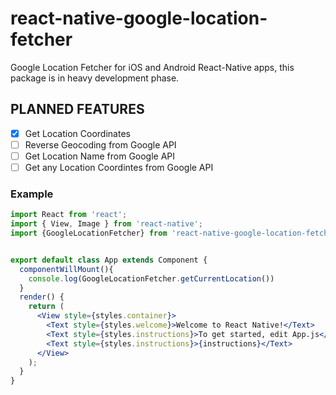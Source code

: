 # react-native-google-location-fetcher
Google Location Fetcher for iOS and Android React-Native apps, this package is in heavy development phase.

## PLANNED FEATURES

- [x] Get Location Coordinates
- [ ] Reverse Geocoding from Google API
- [ ] Get Location Name from Google API
- [ ] Get any Location Coordintes from Google API

### Example

```jsx
import React from 'react';
import { View, Image } from 'react-native';
import {GoogleLocationFetcher} from 'react-native-google-location-fetcher'


export default class App extends Component {
  componentWillMount(){
    console.log(GoogleLocationFetcher.getCurrentLocation())
  }
  render() {
    return (
      <View style={styles.container}>
        <Text style={styles.welcome}>Welcome to React Native!</Text>
        <Text style={styles.instructions}>To get started, edit App.js</Text>
        <Text style={styles.instructions}>{instructions}</Text>
      </View>
    );
  }
}


```


<!-- ### Installation

1. ```npm install react-native-google-places-autocomplete --save```
2. Get your [Google Places API keys](https://developers.google.com/places/) and enable "Google Places API Web Service" (NOT Android or iOS) in the console.
3. Enable "Google Maps Geocoding API" if you want to use GoogleReverseGeocoding for Current Location -->

